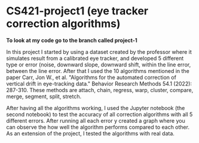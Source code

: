 # CS421-project1 (eye tracker correction algorithms)

**To look at my code go to the branch called project-1**

In this project I started by using a dataset created by the professor where it simulates result from a calibrated eye tracker, and developed 5 different type or error (noise, downward slope, downward shift, within the line error, between the line error. After that I used the 10 algorithms mentioned in the paper Carr, Jon W., et al. "Algorithms for the automated correction of vertical drift in eye-tracking data." Behavior Research Methods 54.1 (2022): 287-310. These methods are attach, chain, regress, warp, cluster, compare, merge, segment, split, stretch.

After having all the algorithms working, I used the Jupyter notebook (the second notebook) to test the accuracy of all correction algorithms with all 5 different errors. After running all each error y created a graph where you can observe the how well the algorithm performs compared to each other. As an extension of the project, I tested the algorithms with real data.

